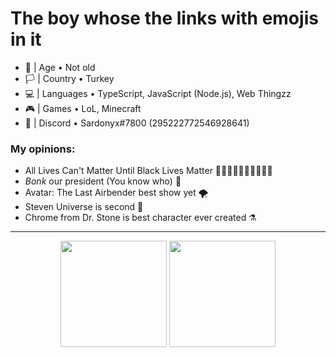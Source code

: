 # The boy whose the links with emojis in it
- 🎂 | Age • Not old
- 🏳️ | Country • Turkey
- 💻 | Languages • TypeScript, JavaScript (Node.js), Web Thingzz
- 🎮 | Games • LoL, Minecraft
- 📧 | Discord • Sardonyx#7800 (295222772546928641)

### My opinions:
- All Lives Can't Matter Until Black Lives Matter ✊🏻✊🏼✊🏽✊🏾✊🏿
- *Bonk* our president (You know who) 🔨
- Avatar: The Last Airbender best show yet 🌪
- Steven Universe is second 🌸
- Chrome from Dr. Stone is best character ever created ⚗ <br>
<hr>
<p align="center"><a href="https://github.com/anuraghazra/github-readme-stats"><img height="170px" align="center" src="https://github-readme-stats.vercel.app/api?username=sardonyx78&show_icons=true&theme=buefy"></a>
<a href="https://github.com/anuraghazra/github-readme-stats"><img align="center" height="170px" src="https://github-readme-stats.vercel.app/api/top-langs/?username=sardonyx78&layout=compact&theme=buefy"></a></p>
